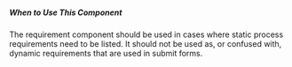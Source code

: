 ##### When to Use This Component

The requirement component should be used in cases where static process requirements need to be listed. It should not be used as, or confused with, dynamic requirements that are used in submit forms.
